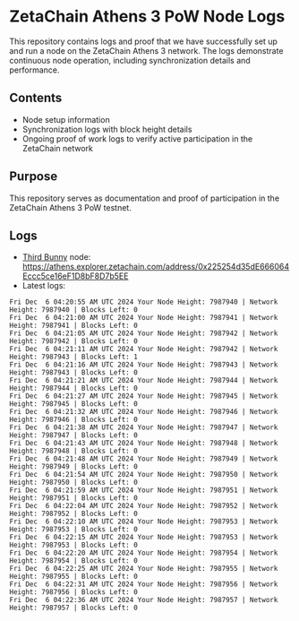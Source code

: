 # ZetaChain Athens 3 PoW Node Logs
This repository contains logs and proof that we have successfully set up and run a node on the ZetaChain Athens 3 network. The logs demonstrate continuous node operation, including synchronization details and performance.

## Contents
- Node setup information
- Synchronization logs with block height details
- Ongoing proof of work logs to verify active participation in the ZetaChain network

## Purpose
This repository serves as documentation and proof of participation in the ZetaChain Athens 3 PoW testnet.

## Logs

- [Third Bunny](https://thirdbunny.xyz/) node: https://athens.explorer.zetachain.com/address/0x225254d35dE666064Eccc5ce16eF1D8bF8D7b5EE
- Latest logs:
```
Fri Dec  6 04:20:55 AM UTC 2024 Your Node Height: 7987940 | Network Height: 7987940 | Blocks Left: 0
Fri Dec  6 04:21:00 AM UTC 2024 Your Node Height: 7987941 | Network Height: 7987941 | Blocks Left: 0
Fri Dec  6 04:21:05 AM UTC 2024 Your Node Height: 7987942 | Network Height: 7987942 | Blocks Left: 0
Fri Dec  6 04:21:11 AM UTC 2024 Your Node Height: 7987942 | Network Height: 7987943 | Blocks Left: 1
Fri Dec  6 04:21:16 AM UTC 2024 Your Node Height: 7987943 | Network Height: 7987943 | Blocks Left: 0
Fri Dec  6 04:21:21 AM UTC 2024 Your Node Height: 7987944 | Network Height: 7987944 | Blocks Left: 0
Fri Dec  6 04:21:27 AM UTC 2024 Your Node Height: 7987945 | Network Height: 7987945 | Blocks Left: 0
Fri Dec  6 04:21:32 AM UTC 2024 Your Node Height: 7987946 | Network Height: 7987946 | Blocks Left: 0
Fri Dec  6 04:21:38 AM UTC 2024 Your Node Height: 7987947 | Network Height: 7987947 | Blocks Left: 0
Fri Dec  6 04:21:43 AM UTC 2024 Your Node Height: 7987948 | Network Height: 7987948 | Blocks Left: 0
Fri Dec  6 04:21:48 AM UTC 2024 Your Node Height: 7987949 | Network Height: 7987949 | Blocks Left: 0
Fri Dec  6 04:21:54 AM UTC 2024 Your Node Height: 7987950 | Network Height: 7987950 | Blocks Left: 0
Fri Dec  6 04:21:59 AM UTC 2024 Your Node Height: 7987951 | Network Height: 7987951 | Blocks Left: 0
Fri Dec  6 04:22:04 AM UTC 2024 Your Node Height: 7987952 | Network Height: 7987952 | Blocks Left: 0
Fri Dec  6 04:22:10 AM UTC 2024 Your Node Height: 7987953 | Network Height: 7987953 | Blocks Left: 0
Fri Dec  6 04:22:15 AM UTC 2024 Your Node Height: 7987953 | Network Height: 7987953 | Blocks Left: 0
Fri Dec  6 04:22:20 AM UTC 2024 Your Node Height: 7987954 | Network Height: 7987954 | Blocks Left: 0
Fri Dec  6 04:22:25 AM UTC 2024 Your Node Height: 7987955 | Network Height: 7987955 | Blocks Left: 0
Fri Dec  6 04:22:31 AM UTC 2024 Your Node Height: 7987956 | Network Height: 7987956 | Blocks Left: 0
Fri Dec  6 04:22:36 AM UTC 2024 Your Node Height: 7987957 | Network Height: 7987957 | Blocks Left: 0
```
